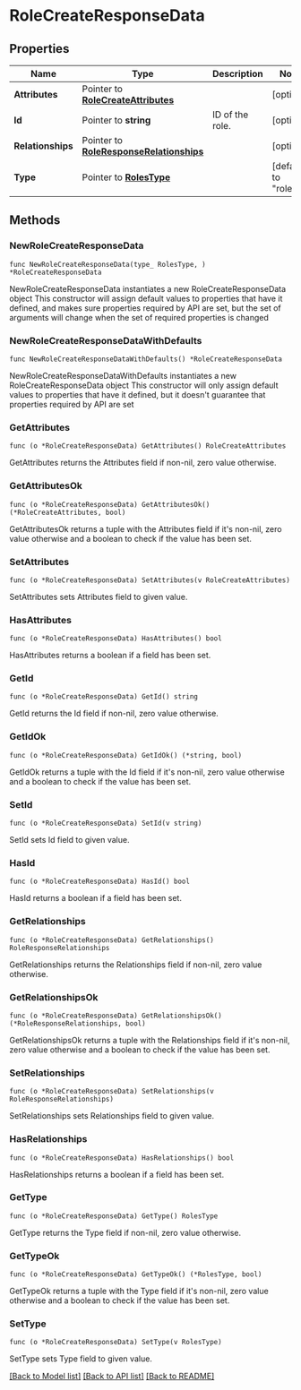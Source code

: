 # RoleCreateResponseData

## Properties

Name | Type | Description | Notes
------------ | ------------- | ------------- | -------------
**Attributes** | Pointer to [**RoleCreateAttributes**](RoleCreateAttributes.md) |  | [optional] 
**Id** | Pointer to **string** | ID of the role. | [optional] 
**Relationships** | Pointer to [**RoleResponseRelationships**](RoleResponseRelationships.md) |  | [optional] 
**Type** | Pointer to [**RolesType**](RolesType.md) |  | [default to "roles"]

## Methods

### NewRoleCreateResponseData

`func NewRoleCreateResponseData(type_ RolesType, ) *RoleCreateResponseData`

NewRoleCreateResponseData instantiates a new RoleCreateResponseData object
This constructor will assign default values to properties that have it defined,
and makes sure properties required by API are set, but the set of arguments
will change when the set of required properties is changed

### NewRoleCreateResponseDataWithDefaults

`func NewRoleCreateResponseDataWithDefaults() *RoleCreateResponseData`

NewRoleCreateResponseDataWithDefaults instantiates a new RoleCreateResponseData object
This constructor will only assign default values to properties that have it defined,
but it doesn't guarantee that properties required by API are set

### GetAttributes

`func (o *RoleCreateResponseData) GetAttributes() RoleCreateAttributes`

GetAttributes returns the Attributes field if non-nil, zero value otherwise.

### GetAttributesOk

`func (o *RoleCreateResponseData) GetAttributesOk() (*RoleCreateAttributes, bool)`

GetAttributesOk returns a tuple with the Attributes field if it's non-nil, zero value otherwise
and a boolean to check if the value has been set.

### SetAttributes

`func (o *RoleCreateResponseData) SetAttributes(v RoleCreateAttributes)`

SetAttributes sets Attributes field to given value.

### HasAttributes

`func (o *RoleCreateResponseData) HasAttributes() bool`

HasAttributes returns a boolean if a field has been set.

### GetId

`func (o *RoleCreateResponseData) GetId() string`

GetId returns the Id field if non-nil, zero value otherwise.

### GetIdOk

`func (o *RoleCreateResponseData) GetIdOk() (*string, bool)`

GetIdOk returns a tuple with the Id field if it's non-nil, zero value otherwise
and a boolean to check if the value has been set.

### SetId

`func (o *RoleCreateResponseData) SetId(v string)`

SetId sets Id field to given value.

### HasId

`func (o *RoleCreateResponseData) HasId() bool`

HasId returns a boolean if a field has been set.

### GetRelationships

`func (o *RoleCreateResponseData) GetRelationships() RoleResponseRelationships`

GetRelationships returns the Relationships field if non-nil, zero value otherwise.

### GetRelationshipsOk

`func (o *RoleCreateResponseData) GetRelationshipsOk() (*RoleResponseRelationships, bool)`

GetRelationshipsOk returns a tuple with the Relationships field if it's non-nil, zero value otherwise
and a boolean to check if the value has been set.

### SetRelationships

`func (o *RoleCreateResponseData) SetRelationships(v RoleResponseRelationships)`

SetRelationships sets Relationships field to given value.

### HasRelationships

`func (o *RoleCreateResponseData) HasRelationships() bool`

HasRelationships returns a boolean if a field has been set.

### GetType

`func (o *RoleCreateResponseData) GetType() RolesType`

GetType returns the Type field if non-nil, zero value otherwise.

### GetTypeOk

`func (o *RoleCreateResponseData) GetTypeOk() (*RolesType, bool)`

GetTypeOk returns a tuple with the Type field if it's non-nil, zero value otherwise
and a boolean to check if the value has been set.

### SetType

`func (o *RoleCreateResponseData) SetType(v RolesType)`

SetType sets Type field to given value.



[[Back to Model list]](../README.md#documentation-for-models) [[Back to API list]](../README.md#documentation-for-api-endpoints) [[Back to README]](../README.md)


